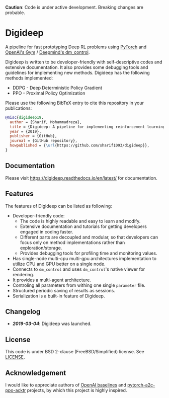 **Caution**: Code is under active development. Breaking changes are probable.

# Digideep

A pipeline for fast prototyping Deep RL problems using [PyTorch](https://github.com/pytorch/pytorch)
and [OpenAI's Gym](https://github.com/openai/gym) / [Deepmind's dm_control](https://github.com/deepmind/dm_control).

Digideep is written to be developer-friendly with self-descriptive codes and extensive documentation. It also provides
some debugging tools and guidelines for implementing new methods. Digideep has the following methods implemented:

* DDPG - Deep Deterministic Policy Gradient
* PPO - Proximal Policy Optimization

Please use the following BibTeX entry to cite this repository in your publications:

```bibtex
@misc{digideep19,
  author = {Sharif, Mohammadreza},
  title = {Digideep: A pipeline for implementing reinforcement learning problems},
  year = {2019},
  publisher = {GitHub},
  journal = {GitHub repository},
  howpublished = {\url{https://github.com/sharif1093/digideep}},
}
```

## Documentation

Please visit https://digideep.readthedocs.io/en/latest/ for documentation.

## Features

The features of Digideep can be listed as following:

* Developer-friendly code:
  * The code is highly readable and easy to learn and modify.
  * Extensive documentation and tutorials for getting developers engaged in coding faster.
  * Different parts are decoupled and modular, so that developers can focus only on method
    implementations rather than exploration/storage.
  * Provides debugging tools for profiling time and monitoring values.
* Has single-node multi-cpu multi-gpu architectures implementation to utilize CPU and GPU better on a single node.
* Connects to `dm_control` and uses `dm_control`'s native viewer for rendering.
* It provides a multi-agent architecture.
* Controling all parameters from withing one single `parameter` file.
* Structured periodic saving of results as sessions.
* Serialization is a built-in feature of Digideep.


## Changelog

* **_2019-03-04_**: Digideep was launched.

## License

This code is under BSD 2-clause (FreeBSD/Simplified) license. See [LICENSE](LICENSE).

## Acknowledgement

I would like to appreciate authors of [OpenAI baselines](https://github.com/openai/baselines) and 
[pytorch-a2c-ppo-acktr](https://github.com/ikostrikov/pytorch-a2c-ppo-acktr) projects, by which
this project is highly inspired.
